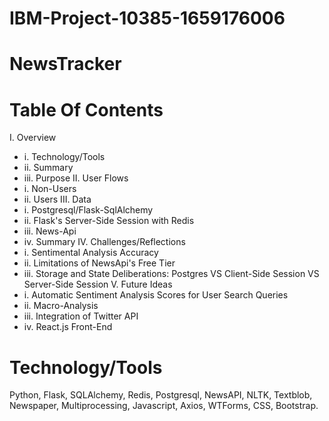 # IBM-Project-10385-1659176006
# NewsTracker  
# Table Of Contents
  I. Overview
  - i. Technology/Tools
  - ii. Summary
  - iii. Purpose
  II. User Flows
  - i. Non-Users
  - ii. Users
  III. Data
  - i. Postgresql/Flask-SqlAlchemy
  - ii. Flask's Server-Side Session with Redis
  - iii. News-Api
  - iv. Summary
  IV. Challenges/Reflections
  - i. Sentimental Analysis Accuracy
  - ii. Limitations of NewsApi's Free Tier
  - iii. Storage and State Deliberations: Postgres VS Client-Side Session VS Server-Side Session
  V. Future Ideas
  - i. Automatic Sentiment Analysis Scores for User Search Queries
  - ii. Macro-Analysis
  - iii. Integration of Twitter API
  - iv. React.js Front-End
# Technology/Tools
  Python, Flask, SQLAlchemy, Redis,
  Postgresql, NewsAPI, NLTK, Textblob,
  Newspaper, Multiprocessing,
  Javascript, Axios, WTForms, CSS,
  Bootstrap.
